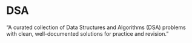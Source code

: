 # DSA
“A curated collection of Data Structures and Algorithms (DSA) problems with clean, well-documented solutions for practice and revision.”
